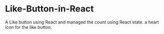 # Like-Button-in-React
A Like button using React and managed the count using React state. a heart icon for the like button.
